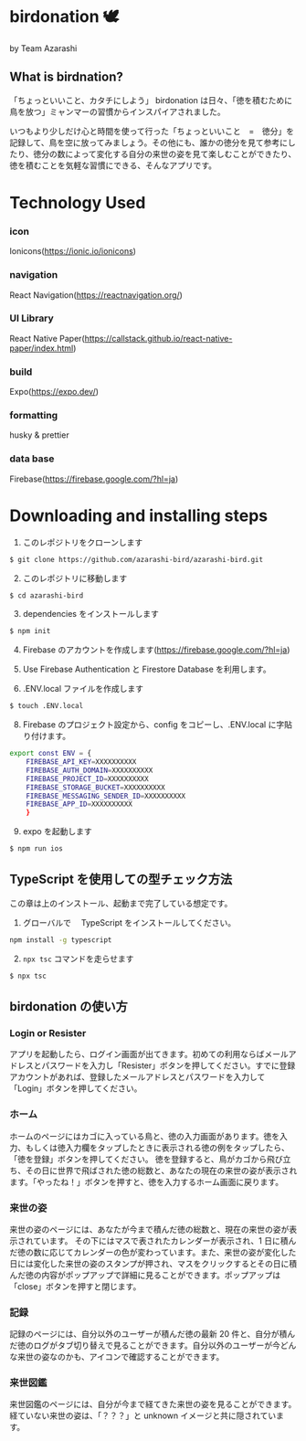 # birdonation 🕊

by Team Azarashi

## What is birdnation?

「ちょっといいこと、カタチにしよう」
birdonation は日々、「徳を積むために鳥を放つ」ミャンマーの習慣からインスパイアされました。

いつもより少しだけ心と時間を使って行った「ちょっといいこと　=　徳分」を記録して、鳥を空に放ってみましょう。その他にも、誰かの徳分を見て参考にしたり、徳分の数によって変化する自分の来世の姿を見て楽しむことができたり、徳を積むことを気軽な習慣にできる、そんなアプリです。

# Technology Used

### icon

Ionicons(https://ionic.io/ionicons)

### navigation

React Navigation(https://reactnavigation.org/)

### UI Library

React Native Paper(https://callstack.github.io/react-native-paper/index.html)

### build

Expo(https://expo.dev/)

### formatting

husky & prettier

### data base

Firebase(https://firebase.google.com/?hl=ja)

# Downloading and installing steps

1. このレポジトリをクローンします

```bash
$ git clone https://github.com/azarashi-bird/azarashi-bird.git
```

2. このレポジトリに移動します

```bash
$ cd azarashi-bird
```

3. dependencies をインストールします

```bash
$ npm init
```

4. Firebase のアカウントを作成します(https://firebase.google.com/?hl=ja)

5. Use Firebase Authentication と Firestore Database を利用します。

6. .ENV.local ファイルを作成します

```bash
$ touch .ENV.local
```

8. Firebase のプロジェクト設定から、config をコピーし、.ENV.local に字貼り付けます。

```bash
export const ENV = {
    FIREBASE_API_KEY=XXXXXXXXXX
    FIREBASE_AUTH_DOMAIN=XXXXXXXXXX
    FIREBASE_PROJECT_ID=XXXXXXXXXX
    FIREBASE_STORAGE_BUCKET=XXXXXXXXXX
    FIREBASE_MESSAGING_SENDER_ID=XXXXXXXXXX
    FIREBASE_APP_ID=XXXXXXXXXX
    }
```

9. expo を起動します

```bash
$ npm run ios
```

## TypeScript を使用しての型チェック方法

この章は上のインストール、起動まで完了している想定です。

1. グローバルで　 TypeScript をインストールしてください。

```zsh
npm install -g typescript
```

2. `npx tsc` コマンドを走らせます

```zsh
$ npx tsc
```

## birdonation の使い方

### Login or Resister

アプリを起動したら、ログイン画面が出てきます。初めての利用ならばメールアドレスとパスワードを入力し「Resister」ボタンを押してください。すでに登録アカウントがあれば、登録したメールアドレスとパスワードを入力して「Login」ボタンを押してください。

### ホーム

ホームのページにはカゴに入っている鳥と、徳の入力画面があります。徳を入力、もしくは徳入力欄をタップしたときに表示される徳の例をタップしたら、「徳を登録」ボタンを押してください。
徳を登録すると、鳥がカゴから飛び立ち、その日に世界で飛ばされた徳の総数と、あなたの現在の来世の姿が表示されます。「やったね！」ボタンを押すと、徳を入力するホーム画面に戻ります。

### 来世の姿

来世の姿のページには、あなたが今まで積んだ徳の総数と、現在の来世の姿が表示されています。
その下にはマスで表されたカレンダーが表示され、1 日に積んだ徳の数に応じてカレンダーの色が変わっています。また、来世の姿が変化した日には変化した来世の姿のスタンプが押され、マスをクリックするとその日に積んだ徳の内容がポップアップで詳細に見ることができます。ポップアップは「close」ボタンを押すと閉じます。

### 記録

記録のページには、自分以外のユーザーが積んだ徳の最新 20 件と、自分が積んだ徳のログがタブ切り替えで見ることができます。自分以外のユーザーが今どんな来世の姿なのかも、アイコンで確認することができます。

### 来世図鑑

来世図鑑のページには、自分が今まで経てきた来世の姿を見ることができます。経ていない来世の姿は、「？？？」と unknown イメージと共に隠されています。

